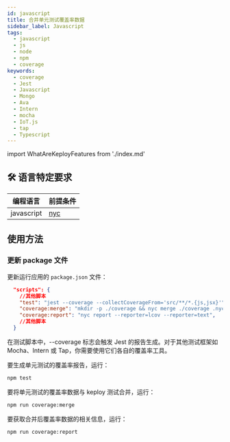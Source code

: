 ```yaml
---
id: javascript
title: 合并单元测试覆盖率数据
sidebar_label: Javascript
tags:
  - javascript
  - js
  - node
  - npm
  - coverage
keywords:
  - coverage
  - Jest
  - Javascript
  - Mongo
  - Ava
  - Intern
  - mocha
  - IoT.js
  - tap
  - Typescript
---
```


import WhatAreKeployFeatures from './index.md'

<WhatAreKeployFeatures/>

## 🛠️ 语言特定要求

| 编程语言       | 前提条件                                |
| :------------: | :--------------------------------------- |
| javascript     | [nyc](https://www.npmjs.com/package/nyc) |

## 使用方法

### 更新 package 文件

更新运行应用的 `package.json` 文件：

```json
  "scripts": {
    //其他脚本
    "test": "jest --coverage --collectCoverageFrom='src/**/*.{js,jsx}'",
    "coverage:merge": "mkdir -p ./coverage && nyc merge ./coverage .nyc_output/out.json",
    "coverage:report": "nyc report --reporter=lcov --reporter=text",
    //其他脚本
  }
```

在测试脚本中，--coverage 标志会触发 Jest 的报告生成。对于其他测试框架如 Mocha、Intern 或 Tap，你需要使用它们各自的覆盖率工具。

要生成单元测试的覆盖率报告，运行：

```bash
npm test
```

要将单元测试的覆盖率数据与 keploy 测试合并，运行：

```bash
npm run coverage:merge
```

要获取合并后覆盖率数据的相关信息，运行：

```bash
npm run coverage:report
```